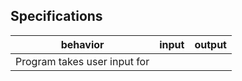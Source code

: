 ## Specifications

| behavior |  input   |  output  |
|----------|:--------:|:--------:|
|Program takes user input for